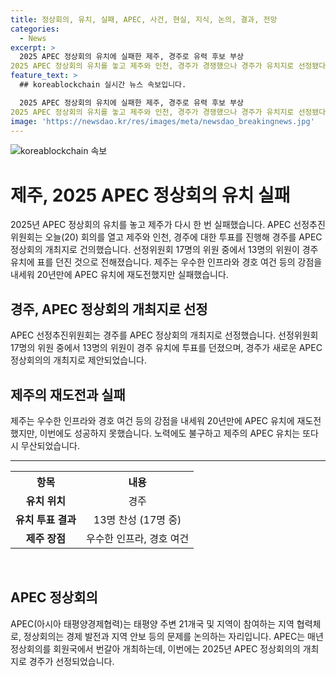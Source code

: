 ```yaml
---
title: 정상회의, 유치, 실패, APEC, 사건, 현실, 지식, 논의, 결과, 전망
categories:
  - News
excerpt: >
  2025 APEC 정상회의 유치에 실패한 제주, 경주로 유력 후보 부상
2025 APEC 정상회의 유치를 놓고 제주와 인천, 경주가 경쟁했으나 경주가 유치지로 선정됐다. 선정위원회 17명 중 13명이 경주를 지지했고, 제주는 20년만에 다시 유치에 도전했지만 실패했다. 제주는 인프라와 경호 여건 등을 내세웠으나 미치지 못했다. 해당 결정은 한국 정치와 경제에 큰 영향을 미칠 것으로 예상된다.
feature_text: >
  ## koreablockchain 실시간 뉴스 속보입니다.

  2025 APEC 정상회의 유치에 실패한 제주, 경주로 유력 후보 부상
2025 APEC 정상회의 유치를 놓고 제주와 인천, 경주가 경쟁했으나 경주가 유치지로 선정됐다. 선정위원회 17명 중 13명이 경주를 지지했고, 제주는 20년만에 다시 유치에 도전했지만 실패했다. 제주는 인프라와 경호 여건 등을 내세웠으나 미치지 못했다. 해당 결정은 한국 정치와 경제에 큰 영향을 미칠 것으로 예상된다.
image: 'https://newsdao.kr/res/images/meta/newsdao_breakingnews.jpg'
---
```


<p><img src="https://newsdao.kr/res/images/meta/newsdao_breakingnews.jpg" alt="koreablockchain 속보" /></p>

<h1>제주, 2025 APEC 정상회의 유치 실패</h1>

<p data-ke-size="size16">2025년 APEC 정상회의 유치를 놓고 제주가 다시 한 번 실패했습니다. APEC 선정추진위원회는 오늘(20) 회의를 열고 제주와 인천, 경주에 대한 투표를 진행해 경주를 APEC 정상회의 개최지로 건의했습니다. 선정위원회 17명의 위원 중에서 13명의 위원이 경주 유치에 표를 던진 것으로 전해졌습니다. 제주는 우수한 인프라와 경호 여건 등의 강점을 내세워 20년만에 APEC 유치에 재도전했지만 실패했습니다.</p>

<h2 data-ke-size="size26">경주, APEC 정상회의 개최지로 선정</h2>

<p data-ke-size="size16">APEC 선정추진위원회는 경주를 APEC 정상회의 개최지로 선정했습니다. 선정위원회 17명의 위원 중에서 13명의 위원이 경주 유치에 투표를 던졌으며, 경주가 새로운 APEC 정상회의의 개최지로 제안되었습니다.</p>

<h2 data-ke-size="size26">제주의 재도전과 실패</h2>

<p data-ke-size="size16">제주는 우수한 인프라와 경호 여건 등의 강점을 내세워 20년만에 APEC 유치에 재도전했지만, 이번에도 성공하지 못했습니다. 노력에도 불구하고 제주의 APEC 유치는 또다시 무산되었습니다.</p>

<hr>

<table>
  <tr>
    <th>항목</th>
    <th>내용</th>
  </tr>
  <tr>
    <td style="text-align: center; height: 17px;"><b>유치 위치</b></td>
    <td style="text-align: center; height: 17px;">경주</td>
  </tr>
  <tr>
    <td style="text-align: center; height: 17px;"><b>유치 투표 결과</b></td>
    <td style="text-align: center; height: 17px;">13명 찬성 (17명 중)</td>
  </tr>
  <tr>
    <td style="text-align: center; height: 17px;"><b>제주 장점</b></td>
    <td style="text-align: center; height: 17px;">우수한 인프라, 경호 여건</td>
  </tr>
</table>

<p data-ke-size="size16">&nbsp;</p>

<h2 data-ke-size="size26">APEC 정상회의</h2>

<p data-ke-size="size16">APEC(아시아 태평양경제협력)는 태평양 주변 21개국 및 지역이 참여하는 지역 협력체로, 정상회의는 경제 발전과 지역 안보 등의 문제를 논의하는 자리입니다. APEC는 매년 정상회의를 회원국에서 번갈아 개최하는데, 이번에는 2025년 APEC 정상회의의 개최지로 경주가 선정되었습니다.</p>

